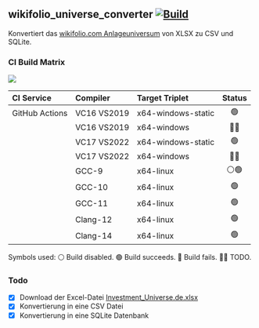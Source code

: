 ## wikifolio_universe_converter [![Build](https://github.com/jakoch/wikifolio_universe_converter/actions/workflows/build.yml/badge.svg?branch=main)](https://github.com/jakoch/wikifolio_universe_converter/actions/)

Konvertiert das [wikifolio.com Anlageuniversum](https://www.wikifolio.com/de/de/hilfe/tutorials-trader/handel-hinweise/anlageuniversum) von XLSX zu CSV und SQLite.

### CI Build Matrix

[![](http://github-actions.40ants.com/jakoch/wikifolio_universe_converter/matrix.svg)](https://github.com/jakoch/wikifolio_universe_converter/actions/)

|   CI Service     | Compiler    | Target Triplet           | Status |
|:---------------- |:----------- |:------------------------ |:------:|
| GitHub Actions   | VC16 VS2019 | x64-windows-static       |   🟢   |
|                  | VC16 VS2019 | x64-windows              |   👷🏼   |
|                  | VC17 VS2022 | x64-windows-static       |   🟢   |
|                  | VC17 VS2022 | x64-windows              |   👷🏼   |
|                  | GCC-9       | x64-linux                |   ⚪🟢   |
|                  | GCC-10      | x64-linux                |   🟢  |
|                  | GCC-11      | x64-linux                |   🟢  |
|                  | Clang-12    | x64-linux                |   🟢  | 
|                  | Clang-14    | x64-linux                |   🟢  |

Symbols used: ⚪ Build disabled. 🟢 Build succeeds. 🔴 Build fails. 👷🏼 TODO.

### Todo
- [x] Download der Excel-Datei [Investment_Universe.de.xlsx](https://wikifolio.blob.core.windows.net/prod-documents/Investment_Universe.de.xlsx) 
- [x] Konvertierung in eine CSV Datei
- [x] Konvertierung in eine SQLite Datenbank
